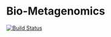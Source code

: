 Bio-Metagenomics
================

[![Build Status](https://travis-ci.org/sanger-pathogens/Bio-Metagenomics.svg?branch=master)](https://travis-ci.org/sanger-pathogens/Bio-Metagenomics)
